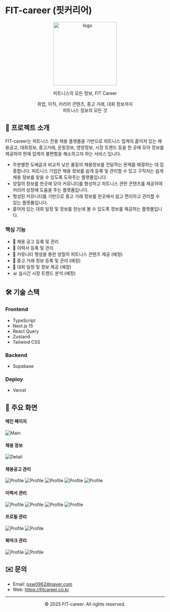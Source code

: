 # FIT-career (핏커리어)

<div align="center">
  <img src="public/svg/logo.svg" alt="logo" width="200"/>
  <p>피트니스의 모든 정보, FIT Career</p>
  <p>취업, 이직, 커리어 콘텐츠, 중고 거래, 대회 정보까지<br/>피트니스 정보의 모든 것</p>
</div>

## 🚀 프로젝트 소개

FIT-career는 피트니스 전용 채용 플랫폼을 기반으로 피트니스 업계의 흩어져 있는 채용공고, 대회정보, 중고거래, 운동정보, 영양정보, 시장 트렌드 등을 한 곳에 모아 정보를 제공하여 현재 업계의 불편함을 해소하고자 하는 서비스 입니다.

- 무분별한 도배글과 비교적 낮은 품질의 채용정보를 전달하는 문제를 해결하는 데 집중합니다. 피트니스 기업은 채용 정보를 쉽게 등록 및 관리할 수 있고 구직자는 쉽게 채용 정보를 찾을 수 있도록 도와주는 플랫폼입니다.
- 양질의 정보를 한곳에 모아 커뮤니티를 형성하고 피트니스 관련 콘텐츠를 제공하여 커리어 성장에 도움을 주는 플랫폼입니다.
- 형성된 커뮤니티를 기반으로 중고 거래 정보를 한곳에서 쉽고 편리하고 관리할 수 있는 플랫폼입니다.
- 흩어져 있는 대회 일정 및 정보를 한눈에 볼 수 있도록 정보를 제공하는 플랫폼입니다.

### 핵심 기능

- 🎯 채용 공고 등록 및 관리
- 👥 이력서 등록 및 관리
- 💼 커뮤니티 형성을 통한 양질의 피트니스 콘텐츠 제공 (예정)
- 👫 중고 거래 정보 등록 및 관리 (예정)
- 🥇 대회 일정 및 정보 제공 (예정)
- 📊 실시간 시장 트렌드 분석 (예정)

## 🛠 기술 스택

### Frontend

- TypeScript
- Next.js 15
- React Query
- Zustand
- Tailwind CSS

### Backend

- Supabase

### Deploy

- Vercel

## 📱 주요 화면

#### 메인 페이지

![Main](public/images/main.png)

#### 채용 정보

![Detail](public/images/detail.png)

#### 채용공고 관리

![Profile](public/images/hirings.png) ![Profile](public/images/submitted-resume1.png) ![Profile](public/images/submitted-resume2.png) ![Profile](public/images/hiring-registration1.png) ![Profile](public/images/hiring-registration2.png)

#### 이력서 관리

![Profile](public/images/resume.png) ![Profile](public/images/submitted-resume3.png) ![Profile](public/images/submitted-resume4.png) ![Profile](public/images/resume-select.png)

#### 프로필 관리

![Profile](public/images/profile.png) ![Profile](public/images/profile-edit.png)

#### 북마크 관리

![Profile](public/images/bookmark.png) ![Profile](public/images/bookmark-management.png)

## ✉️ 문의

- Email: psw0962@naver.com
- Web: https://fitcareer.co.kr

---

<div align="center">
  <p>© 2025 FIT-career. All rights reserved.</p>
</div>
